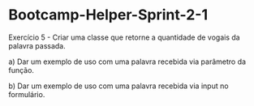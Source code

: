 # Bootcamp-Helper-Sprint-2-1

Exercício 5 - Criar uma classe que retorne a quantidade de vogais da palavra passada.

a) Dar um exemplo de uso com uma palavra recebida via parâmetro da função.

b) Dar um exemplo de uso com uma palavra recebida via input no formulário.
